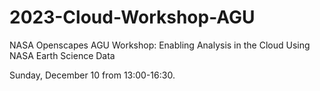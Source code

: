 # 2023-Cloud-Workshop-AGU
NASA Openscapes AGU Workshop: Enabling Analysis in the Cloud Using NASA Earth Science Data

Sunday, December 10 from 13:00-16:30. 

